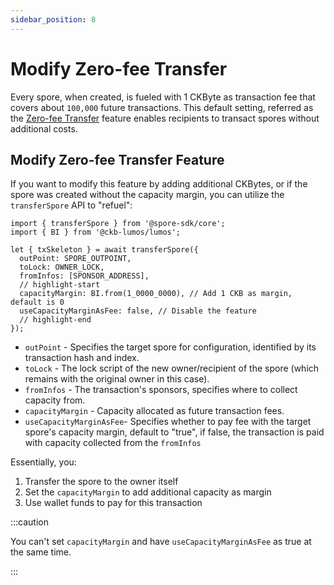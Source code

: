 ```yaml
---
sidebar_position: 8
---
```


# Modify Zero-fee Transfer 

Every spore, when created, is fueled with 1 CKByte as transaction fee that covers about `100,000` future transactions. This default setting, referred as the  [Zero-fee Transfer](/basics/spore-101#do-i-need-to-hold-ckb-to-transfer-and-receive-spores) feature enables recipients to transact spores without additional costs.

## Modify Zero-fee Transfer Feature

If you want to modify this feature by adding additional CKBytes, or if the spore was created without the capacity margin, you can utilize the `transferSpore` API to "refuel":

```tsx
import { transferSpore } from '@spore-sdk/core';
import { BI } from '@ckb-lumos/lumos';

let { txSkeleton } = await transferSpore({
  outPoint: SPORE_OUTPOINT,
  toLock: OWNER_LOCK,
  fromInfos: [SPONSOR_ADDRESS],
  // highlight-start
  capacityMargin: BI.from(1_0000_0000), // Add 1 CKB as margin, default is 0
  useCapacityMarginAsFee: false, // Disable the feature
  // highlight-end
});
```

- `outPoint` - Specifies the target spore for configuration, identified by its transaction hash and index.
- `toLock` - The lock script of the new owner/recipient of the spore (which remains with the original owner in this case).
- `fromInfos` - The transaction's sponsors, specifies where to collect capacity from.
- `capacityMargin` - Capacity allocated as future transaction fees.
- `useCapacityMarginAsFee`- Specifies whether to pay fee with the target spore's capacity margin, default to "true", if false, the transaction is paid with capacity collected from the `fromInfos`

Essentially, you:

1. Transfer the spore to the owner itself
2. Set the `capacityMargin` to add additional capacity as margin
3. Use wallet funds to pay for this transaction

:::caution

You can't set `capacityMargin` and have `useCapacityMarginAsFee` as true at the same time.

:::
